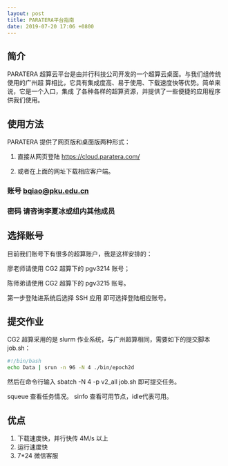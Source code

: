 ```yaml
---
layout: post
title: PARATERA平台指南
date: 2019-07-20 17:06 +0800
---
```

## 简介

PARATERA 超算云平台是由并行科技公司开发的一个超算云桌面。与我们组传统使用的广州超
算相比，它具有集成度高、易于使用、下载速度快等优势。简单来说，它是一个入口，集成
了各种各样的超算资源，并提供了一些便捷的应用程序供我们使用。

## 使用方法

PARATERA 提供了网页版和桌面版两种形式：

1. 直接从网页登陆 https://cloud.paratera.com/

2. 或者在上面的网址下载相应客户端。

### 账号 bqiao@pku.edu.cn
### 密码 请咨询李夏冰或组内其他成员

## 选择账号

目前我们账号下有很多的超算账户，我是这样安排的：

廖老师请使用 CG2 超算下的 pgv3214 账号；

陈师弟请使用 CG2 超算下的 pgv3215 账号。

第一步登陆进系统后选择 SSH 应用 即可选择登陆相应账号。

## 提交作业

CG2 超算采用的是 slurm 作业系统，与广州超算相同，需要如下的提交脚本 job.sh：
```bash
#!/bin/bash
echo Data | srun -n 96 -N 4 ./bin/epoch2d

```
然后在命令行输入 sbatch -N 4 -p v2_all job.sh 即可提交任务。

squeue 查看任务情况。
sinfo 查看可用节点，idle代表可用。

## 优点

1. 下载速度快，并行快传 4M/s 以上
2. 运行速度快
3. 7*24 微信客服

